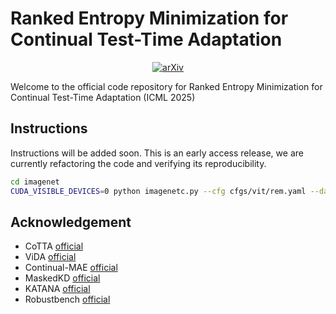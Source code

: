 # Ranked Entropy Minimization for Continual Test-Time Adaptation
<div style="text-align: center;">
  <a href="https://arxiv.org/abs/2505.16441"><img src="https://img.shields.io/badge/arXiv-2504.05741-b31b1b.svg" alt="arXiv"></a>
</div>

Welcome to the official code repository for Ranked Entropy Minimization for Continual Test-Time Adaptation (ICML 2025)

## Instructions
Instructions will be added soon.
This is an early access release, we are currently refactoring the code and verifying its reproducibility.

```bash
cd imagenet
CUDA_VISIBLE_DEVICES=0 python imagenetc.py --cfg cfgs/vit/rem.yaml --data_dir <your_data_path>
```

## Acknowledgement 
+ CoTTA [official](https://github.com/qinenergy/cotta)
+ ViDA [official](https://github.com/Yangsenqiao/vida)
+ Continual-MAE [official](https://github.com/RanXu2000/continual-mae)
+ MaskedKD [official](https://github.com/effl-lab/MaskedKD)
+ KATANA [official](https://github.com/giladcohen/KATANA) 
+ Robustbench [official](https://github.com/RobustBench/robustbench) 
